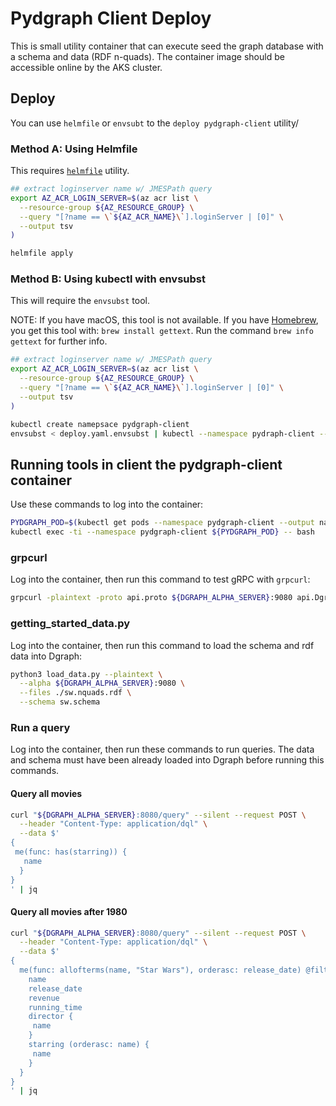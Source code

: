 # Pydgraph Client Deploy

This is small utility container that can execute seed the graph database with a schema and data (RDF n-quads).  The container image should be accessible online by the AKS cluster.

## Deploy

You can use `helmfile` or `envsubt` to the `deploy pydgraph-client` utility/

### Method A: Using Helmfile

This requires [`helmfile`](https://github.com/roboll/helmfile) utility.

```bash
## extract loginserver name w/ JMESPath query
export AZ_ACR_LOGIN_SERVER=$(az acr list \
  --resource-group ${AZ_RESOURCE_GROUP} \
  --query "[?name == \`${AZ_ACR_NAME}\`].loginServer | [0]" \
  --output tsv
)

helmfile apply
```

### Method B: Using kubectl with envsubst

This will require the `envsubst` tool.

NOTE: If you have macOS, this tool is not available. If you have [Homebrew](https://brew.sh/), you get this tool with: `brew install gettext`.  Run the command `brew info gettext` for further info.

```bash
## extract loginserver name w/ JMESPath query
export AZ_ACR_LOGIN_SERVER=$(az acr list \
  --resource-group ${AZ_RESOURCE_GROUP} \
  --query "[?name == \`${AZ_ACR_NAME}\`].loginServer | [0]" \
  --output tsv
)

kubectl create namepsace pydgraph-client
envsubst < deploy.yaml.envsubst | kubectl --namespace pydraph-client --filename -
```

## Running tools in client the pydgraph-client container

Use these commands to log into the container:

```bash
PYDGRAPH_POD=$(kubectl get pods --namespace pydgraph-client --output name)
kubectl exec -ti --namespace pydgraph-client ${PYDGRAPH_POD} -- bash
```

### grpcurl

Log into the container, then run this command to test gRPC with `grpcurl`:

```bash
grpcurl -plaintext -proto api.proto ${DGRAPH_ALPHA_SERVER}:9080 api.Dgraph/CheckVersion
```

### getting_started_data.py

Log into the container, then run this command to load the schema and rdf data into Dgraph:

```bash
python3 load_data.py --plaintext \
  --alpha ${DGRAPH_ALPHA_SERVER}:9080 \
  --files ./sw.nquads.rdf \
  --schema sw.schema
```

### Run a query

Log into the container, then run these commands to run queries.  The data and schema must have been already loaded into Dgraph before running this commands.

#### Query all movies

```bash
curl "${DGRAPH_ALPHA_SERVER}:8080/query" --silent --request POST \
  --header "Content-Type: application/dql" \
  --data $'
{
 me(func: has(starring)) {
   name
  }
}
' | jq
```

#### Query all movies after 1980

```bash
curl "${DGRAPH_ALPHA_SERVER}:8080/query" --silent --request POST \
  --header "Content-Type: application/dql" \
  --data $'
{
  me(func: allofterms(name, "Star Wars"), orderasc: release_date) @filter(ge(release_date, "1980")) {
    name
    release_date
    revenue
    running_time
    director {
     name
    }
    starring (orderasc: name) {
     name
    }
  }
}
' | jq
